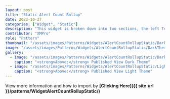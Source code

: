 ```yaml
---
layout: post
title: "Static Alert Count Rollup"
date: 2023-10-27
categories: ["Widget", "Static"]
description: "This widget is broken down into two sections, the left Total Assets is the total area and the right section past the vertical line is where you can get specific."
contributor: "XMPro"
role: "Pattern"
thumbnail: "/assets/images/Patterns/Widgets/AlertCountRollupStatic/DarkTheme/AlertCountRollupStaticPublishedMode.png"
image: "/assets/images/Patterns/Widgets/AlertCountRollupStatic/DarkTheme/AlertCountRollupStaticPublishedMode.png"
gallery:
  - image: "/assets/images/Patterns/Widgets/AlertCountRollupStatic/DarkTheme/AlertCountRollupStaticPublishedMode.png"
    caption: "<strong>Above:</strong> Published View Dark Theme"
  - image: "/assets/images/Patterns/Widgets/AlertCountRollupStatic/LightTheme/AlertCountRollupStaticPublishedMode.png"
    caption: "<strong>Above:</strong> Published View Light Theme"
---
```


View more information and how to import by <strong>[Clicking Here]({{ site.url }}/patterns/WidgetAlertCountRollupStatic/)</strong>